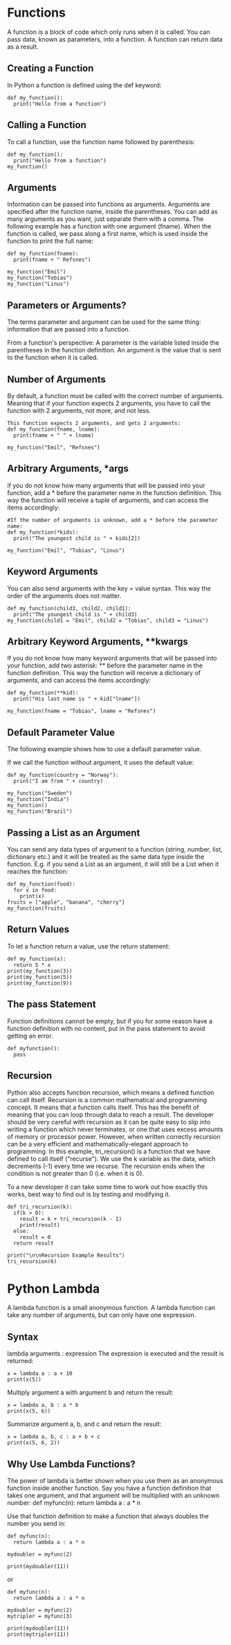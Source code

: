 # Functions

A function is a block of code which only runs when it is called.
You can pass data, known as parameters, into a function.
A function can return data as a result.

## Creating a Function

In Python a function is defined using the def keyword:
~~~
def my_function():
  print("Hello from a function")
~~~


## Calling a Function

To call a function, use the function name followed by parenthesis:
~~~
def my_function():
  print("Hello from a function")
my_function() 
~~~

## Arguments
Information can be passed into functions as arguments.
Arguments are specified after the function name, inside the parentheses. 
You can add as many arguments as you want, just separate them with a comma.
The following example has a function with one argument (fname). 
When the function is called, we pass along a first name, 
which is used inside the function to print the full name:
~~~
def my_function(fname):
  print(fname + " Refsnes")

my_function("Emil")
my_function("Tobias")
my_function("Linus") 
~~~


## Parameters or Arguments?

The terms parameter and argument can be used for the same thing: 
information that are passed into a function.

From a function's perspective:
A parameter is the variable listed inside the parentheses in the function definition.
An argument is the value that is sent to the function when it is called.


## Number of Arguments

By default, a function must be called with the correct number of arguments. 
Meaning that if your function expects 2 arguments, 
you have to call the function with 2 arguments, not more, and not less.

~~~
This function expects 2 arguments, and gets 2 arguments:
def my_function(fname, lname):
  print(fname + " " + lname)

my_function("Emil", "Refsnes") 
~~~

## Arbitrary Arguments, *args

if you do not know how many arguments that will be passed into your function, 
add a * before the parameter name in the function definition.
This way the function will receive a tuple of arguments, and can access the items accordingly:
~~~
#If the number of arguments is unknown, add a * before the parameter name:
def my_function(*kids):
  print("The youngest child is " + kids[2])

my_function("Emil", "Tobias", "Linus") 
~~~

## Keyword Arguments

You can also send arguments with the key = value syntax.
This way the order of the arguments does not matter.

~~~
def my_function(child3, child2, child1):
  print("The youngest child is " + child3)
my_function(child1 = "Emil", child2 = "Tobias", child3 = "Linus") 
~~~


## Arbitrary Keyword Arguments, **kwargs

If you do not know how many keyword arguments that will be passed into your function, 
add two asterisk: ** before the parameter name in the function definition.
This way the function will receive a dictionary of arguments, and can access the items accordingly:

~~~
def my_function(**kid):
  print("His last name is " + kid["lname"])

my_function(fname = "Tobias", lname = "Refsnes") 
~~~

## Default Parameter Value

The following example shows how to use a default parameter value.

If we call the function without argument, it uses the default value:
~~~
def my_function(country = "Norway"):
  print("I am from " + country)

my_function("Sweden")
my_function("India")
my_function()
my_function("Brazil") 
~~~

## Passing a List as an Argument

You can send any data types of argument to a function (string, number, list, dictionary etc.)
and it will be treated as the same data type inside the function.
E.g. if you send a List as an argument, it will still be a List when it reaches the function:

~~~
def my_function(food):
  for x in food:
    print(x)
fruits = ["apple", "banana", "cherry"]
my_function(fruits)
~~~

## Return Values

To let a function return a value, use the return statement:
~~~
def my_function(x):
  return 5 * x
print(my_function(3))
print(my_function(5))
print(my_function(9)) 
~~~

## The pass Statement
Function definitions cannot be empty, 
but if you for some reason have a function definition with no content,
put in the pass statement to avoid getting an error.
~~~
def myfunction():
  pass 
~~~

## Recursion
Python also accepts function recursion, which means a defined function can call itself.
Recursion is a common mathematical and programming concept. 
It means that a function calls itself. 
This has the benefit of meaning that you can loop through data to reach a result.
The developer should be very careful with recursion 
as it can be quite easy to slip into writing a function which never terminates, 
or one that uses excess amounts of memory or processor power. However, when written correctly recursion can be a very efficient and mathematically-elegant approach to programming.
In this example, tri_recursion() is a function that we have defined 
to call itself ("recurse"). 
We use the k variable as the data, which decrements (-1) every time we recurse. 
The recursion ends when the condition is not greater than 0 (i.e. when it is 0).

To a new developer it can take some time to work out how exactly this works, best way to find out is by testing and modifying it.
~~~
def tri_recursion(k):
  if(k > 0):
    result = k + tri_recursion(k - 1)
    print(result)
  else:
    result = 0
  return result

print("\n\nRecursion Example Results")
tri_recursion(6)
~~~

# Python Lambda
A lambda function is a small anonymous function.
A lambda function can take any number of arguments, but can only have one expression.


## Syntax

lambda arguments : expression 
The expression is executed and the result is returned:

~~~
x = lambda a : a + 10
print(x(5)) 
~~~

Multiply argument a with argument b and return the result:
~~~
x = lambda a, b : a * b
print(x(5, 6)) 
~~~

Summarize argument a, b, and c and return the result:
~~~
x = lambda a, b, c : a + b + c
print(x(5, 6, 2)) 
~~~

## Why Use Lambda Functions?

The power of lambda is better shown when 
you use them as an anonymous function inside another function.
Say you have a function definition that takes one argument, 
and that argument will be multiplied with an unknown number:
def myfunc(n):
  return lambda a : a * n

Use that function definition to make a function that always doubles the number you send in:
~~~
def myfunc(n):
  return lambda a : a * n

mydoubler = myfunc(2)

print(mydoubler(11))
~~~
or 
~~~
def myfunc(n):
  return lambda a : a * n

mydoubler = myfunc(2)
mytripler = myfunc(3)

print(mydoubler(11))
print(mytripler(11))
~~~



 